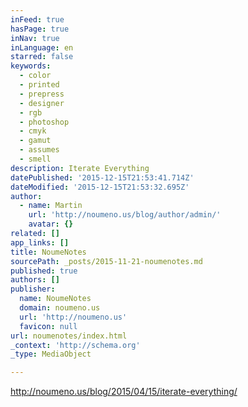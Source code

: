 ```yaml
---
inFeed: true
hasPage: true
inNav: true
inLanguage: en
starred: false
keywords:
  - color
  - printed
  - prepress
  - designer
  - rgb
  - photoshop
  - cmyk
  - gamut
  - assumes
  - smell
description: Iterate Everything
datePublished: '2015-12-15T21:53:41.714Z'
dateModified: '2015-12-15T21:53:32.695Z'
author:
  - name: Martin
    url: 'http://noumeno.us/blog/author/admin/'
    avatar: {}
related: []
app_links: []
title: NoumeNotes
sourcePath: _posts/2015-11-21-noumenotes.md
published: true
authors: []
publisher:
  name: NoumeNotes
  domain: noumeno.us
  url: 'http://noumeno.us'
  favicon: null
url: noumenotes/index.html
_context: 'http://schema.org'
_type: MediaObject

---
```

http://noumeno.us/blog/2015/04/15/iterate-everything/